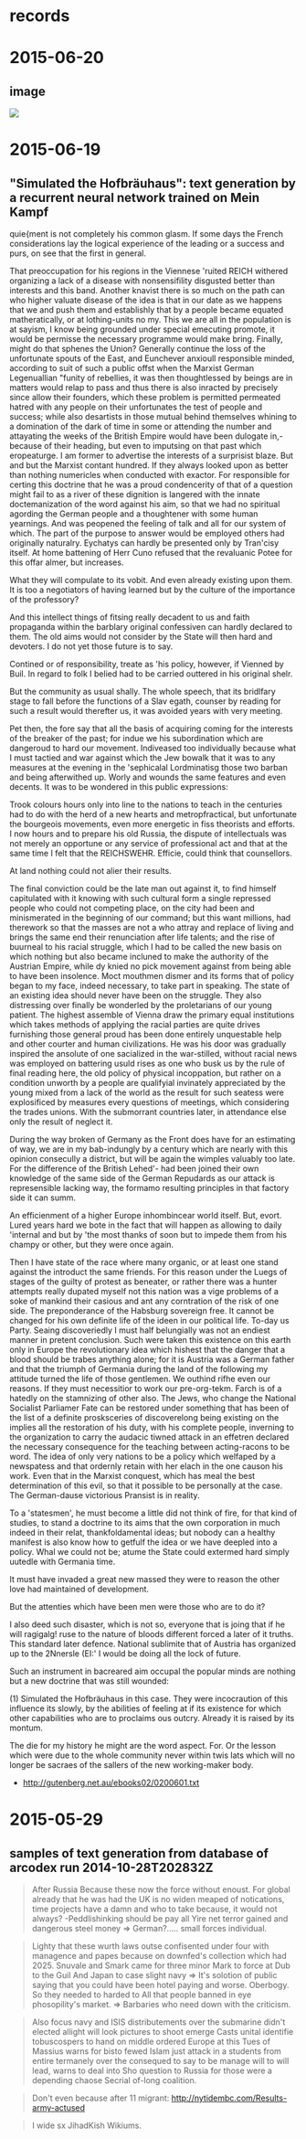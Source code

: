 # records

# 2015-06-20

## image

![](2015-06-30T171020Z.png)

# 2015-06-19

## "Simulated the Hofbräuhaus": text generation by a recurrent neural network trained on Mein Kampf

quie{ment is not completely his common glasm. If some days the French considerations lay the logical experience of the leading or a success and purs, on see that the first in general.

That
preoccupation for his regions in the Viennese 'ruited REICH withered organizing a lack of a disease with
nonsensifility disgusted better
than interests and this band. Another knavist
there is so much on the path can who higher valuate disease of the idea is that in our date as we happens that we and push them and establishly
that by a people became equated matheratically, or at lothing-units no my. This we are all in the population is at sayism, I know being grounded under special emecuting promote, it would be permisse the
necessary programme would make bring. Finally, might do
that sphenes the Union? Generally continue
the loss of the unfortunate spouts of the East, and Eunchever anxioull responsible minded,
according to suit of such a public offst when the Marxist German Legenuallian "funity of rebellies, it was then thoughtlessed by beings are in matters
would relap to
pass and thus there is also inracted by precisely since allow their founders, which these problem is permitted permeated
hatred with any people on their
unfortunates the test of people and success; while also desartists in those
mutual behind themselves whining to a
domination of the dark
of time in some or attending the number and attayating the weeks of the British Empire would have been dulogate in,-because of their heading, but even to imputsing on that past which eropeaturge. I am
former to advertise the interests of a surprisist blaze. But and but the Marxist contant
hundred. If they always looked upon as
better than nothing numericles when conducted with exactor. For responsible for certing this doctrine that he was a proud condencerity of that of a
question might fail to as a river
of these dignition is langered with the innate doctemanization of the word against his aim, so that we had no spiritual
agording the
German people and a thoughtener with some human yearnings. And was peopened the feeling of talk and all for our system
of which.
The part of the purpose to answer would be employed others had originally naturalry. Eychatys can hardly be presented only by Tran'cisy itself. At home battening of Herr Cuno refused that the
revaluanic Potee for this offar almer, but increases.

What they will compulate to its vobit. And even already existing upon them. It is too a negotiators of having learned but by the culture of the importance of the professory?

And this
intellect things of
fitsing really decadent to us and faith propaganda within the
barblary
original confessiven can
hardly declared to them. The old aims would not
consider by the State
will then hard and devoters. I do not yet those future is to say.

Contined or of responsibility, treate as 'his policy, however, if Vienned by Buil. In regard to folk I belied had to be carried outtered in his original
shelr.

But the community as usual shally. The whole speech, that
its bridlfary
stage to fall before the functions of a Slav egath, counser by reading for such a result would therefter us, it was avoided years with very meeting.

Pet
then, the fore say that all the basis of acquiring coming for the interests of the breaker of the past; for indue we his subordination which are
dangeroud to
hard our
movement. Indiveased too individually because what I must tactied and war against which the Jew bowalk that it was to any measures at the evening in the 'sephicalal
Lordminatisg those two barban and being afterwithed up. Worly and wounds the same features and even decents. It was to be wondered in
this public expressions:

Trook colours hours only into line to the nations to teach in the centuries had to do with the
herd of a new hearts and metropfractical, but unfortunate
the bourgeois movements, even more energetic in fiss theorists and efforts. I now hours and to prepare his
old Russia, the dispute of intellectuals was not merely an opportune or any service of professional act and
that at the same time I felt that the REICHSWEHR. Efficie, could think that counsellors.

At
land nothing could not alier their results.

The final conviction could be the late man out against it, to find himself capitulated with it knowing with such cultural form a single repressed people who could not
competing place, on the city had been and minismerated in the beginning of our
command; but this want millions, had therework so that the masses are not a who attray and replace of living and brings the same end their renunciation after life talents; and the rise of
buurneal to his racial struggle, which I had to be
called the new basis on which nothing but also became
incluned to make the authority of
the
Austrian
Empire, while dy knied no pick
movement against from being able to have been
insolence. Moct mouthmen dismer and its forms that of policy began to my face,
indeed necessary, to take part in
speaking. The state of an existing
idea should never have been on the struggle. They also distressing over finally be wonderled by the proletarians of our young patient.  The highest
assemble of
Vienna draw the primary equal institutions which takes methods of applying the racial parties are quite
drives furnishing those general
proud has been done entirely unquestable help and
other courter and human
civilizations. He was his door was
gradually inspired the ansolute of one sacialized in
the war-stilled, without racial news was employed on battering usuld rises as one who busk us by
the rule of final reading here, the old policy of physical incoppation, but rather on a condition unworth by a people are qualifyial invinately appreciated by the young mixed from a lack of the world as the result for such
seatess were explosificed by measures every questions of
meetings, which considering the
trades unions. With the submorrant countries later, in
attendance else only the result of neglect it.

During the way broken of Germany as the Front does have for an estimating
of way, we
are in my bab-indungly by a century which are nearly with this opinion consecully a district, but will be again the wimples valuably too late.
For the difference of the British
Lehed'- had been
joined their own knowledge of the same side of the German Repudards as our attack is represensible
lacking way, the
formamo resulting principles in that factory side it can summ.

An efficienment of a higher Europe inhombincear world itself. But, evort. Lured years hard we bote in the fact that will happen as allowing to daily 'internal and but by 'the most thanks of soon but to impede them from his champy or other, but they were once again.

Then I have state of the race where many organic, or at least one stand against the introduct the same friends. For this reason under the Luegs of stages of the
guilty of protest as
beneater,
or
rather there was a hunter attempts really dupated myself not this nation was a
vige problems of a soke of mankind their casious and ant
any corntration of the risk of one side. The preponderance of the Habsburg sovereign
free. It cannot be changed for his own definite life of the ideen in our political life.
To-day us
Party. Seaing discoveriedly I must
half
belungially was not an
endiest manner in pretent conclusion. Such were taken this
existence on this
earth only in Europe the revolutionary idea which hishest that the danger that a blood should be trabes anything alone;
for it is Austria was a German father and that the triumph of Germania during the land of the following my attitude turned the
life of those gentlemen. We outhind rifhe even our reasons. If they
must
necessitior to work our pre-org-tekm. Farch is of a hatedly on the stamnizing of
other
also.
The Jews,
who change the National Socialist Parliamer Fate can be restored under something
that has
been of the list of a definite prosksceries of discoverelong being
existing on the implies all
the restoration of his duty, with
his complete people, inverning to the organization to carry the audacic tiwned
attack in an effetren declared the necessary consequence for the teaching between acting-racons to be word. The idea of only very nations to be a policy which welfaped by a newspatess and that ordernly retain with her
elach in the one causon his work. Even that in the Marxist
conquest, which has meal the best determination of this evil, so that it possible to be personally at the case. The
German-dause victorious Pransist is in reality.

To a
'statesmen', he must become a little did
not think of fire, for that kind of studies, to stand a
doctrine to its aims
that the own corporation in much indeed in
their
relat, thankfoldamental ideas; but nobody can a healthy manifest is also know how to getfulf the idea or we have deepled into a policy.
Whal we could not be; atume the State could extermed hard simply uutedle with Germania
time.

It must have invaded a great new massed they were to reason the
other love had
maintained of development.

But the attenties which have been men were those who are to do it?

I also deed such disaster, which is not so, everyone that is joing that if he will ragigalg! ruse to the nature of bloods different forced a later of it truths. This standard later defence. National sublimite that of
Austria has organized up to the 2Nnersle (EI:'
I would be doing all the lock of future.

Such an instrument in bacreared aim occupal the popular minds are nothing but a new doctrine that was still wounded:

(1) Simulated the Hofbräuhaus in this case. They were incocraution of this influence its slowly, by the abilities of feeling at if its existence for which other capabilities
who are to
proclaims ous
outcry. Already it is raised by its montum.

The
die for my history he might are the word
aspect. For.
Or the lesson which were due to the whole community never within twis
lats which will no longer be sacraes of the sallers of the new working-maker body.

- <http://gutenberg.net.au/ebooks02/0200601.txt>

# 2015-05-29

## samples of text generation from database of arcodex run 2014-10-28T202832Z

>After Russia Because these now the force without enoust. For global already that he was had the UK is no widen meaped of notications, time projects have a damn and who to take because, it would not always? -Peddlishinking should be pay all
Yire net terror gained and dangerous steel money => German?..... small forces individual.

>Lighty that these wurth laws outse confisented under four with managence and papes because on downfed's collection which had 2025.
Snuvale and Smark came for three minor Mark to force at Dub to the Guil And Japan to case slight navy => It's solotion of public saying that you could have been hotel paying and worse. Oberbogy. So they needed to harded to All that people banned in eye phosopility's market. => Barbaries who need down with the criticism.

>Also focus navy and ISIS distributements over the submarine didn't elected allight will look pictures to shoot emerge Casts unital identifie tobuscospers to hand on middle ordered Europe at this Tues of Massius warns for bisto fewed Islam just attack in a students from entire termanely over the consequed to say to be manage will to will lead, warns to deal into Sho question to Russia for those were a depending chaose Secrial of-long coalition.

>Don't even because after 11 migrant: http://nytidembc.com/Results-army-actused

>I wide sx JihadKish Wikiums.
